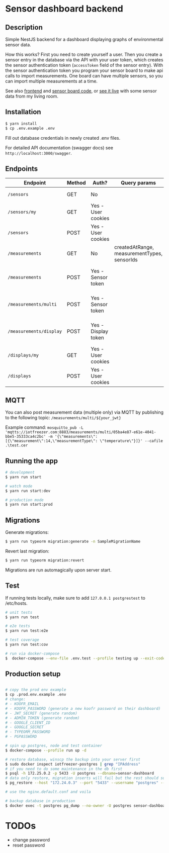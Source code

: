 # Sensor dashboard backend

## Description

Simple NestJS backend for a dashboard displaying graphs of environmental sensor data.

How this works? First you need to create yourself a user. Then you create a sensor entry in the database via the API with your user token, which creates the sensor authentication token (`accessToken` field of the sensor entry). With the sensor authentication token you program your sensor board to make api calls to import measurements. One board can have multiple sensors, so you can import multiple measurements at a time.

See also [frontend](https://github.com/xtrinch/sensor-dashboard-react-frontend) and [sensor board code](https://github.com/xtrinch/sensor-dashboard-ESP32-BME680-reader), or [see it live](http://iotfreezer.com) with some sensor data from my living room.

## Installation

```bash
$ yarn install
$ cp .env.example .env
```
Fill out database credentials in newly created .env files.

For detailed API documentation (swagger docs) see `http://localhost:3000/swagger`.

## Endpoints

 Endpoint               | Method | Auth?               | Query params                                 | Description
 ---------------------- | ------ | ------------------- | -------------------------------------------- | ------------------------------------------------
 `/sensors`             | GET    | No                  |                                              | List all sensor boards
 `/sensors/my`          | GET    | Yes - User cookies  |                                              | List all sensors for user
 `/sensors`             | POST   | Yes - User cookies  |                                              | Create a sensor for user
 `/measurements`        | GET    | No                  | createdAtRange, measurementTypes, sensorIds  | List all measurements
 `/measurements`        | POST   | Yes - Sensor token  |                                              | Post one measurement for a sensor board
 `/measurements/multi`  | POST   | Yes - Sensor token  |                                              | Post multiple measurements for a sensor board
 `/measurements/display`| POST   | Yes - Display token |                                              | Get latest measurements configured for a display
 `/displays/my`         | GET    | Yes - User cookies  |                                              | List all displays for user
 `/displays`            | POST   | Yes - User cookies  |                                              | Create a display entry

## MQTT

You can also post measurement data (multiple only) via MQTT by publishing to the following topic:
`/measurements/multi/${your_jwt}`	

Example command:
`mosquitto_pub -L  'mqtts://iotfreezer.com:8883/measurements/multi/05ba4e87-e61e-4041-bbe5-35333ca4c2bc' -m '{\"measurements\":[{\"measurement\":14,\"measurementType\": \"temperature\"}]}' --cafile .\test.cer`
## Running the app

```bash
# development
$ yarn run start

# watch mode
$ yarn run start:dev

# production mode
$ yarn run start:prod
```

## Migrations

Generate migrations:
```bash
$ yarn run typeorm migration:generate -n SampleMigrationName
```

Revert last migration:
```bash
$ yarn run typeorm migration:revert
```

Migrations are run automagically upon server start.

## Test

If running tests locally, make sure to add `127.0.0.1 postgrestest` to /etc/hosts.

```bash
# unit tests
$ yarn run test

# e2e tests
$ yarn run test:e2e

# test coverage
$ yarn run test:cov

# run via docker-compose
$  docker-compose --env-file .env.test --profile testing up --exit-code-from backendtest 
```

## Production setup
 
```bash

# copy the prod env example
$ cp .prod.env.example .env
# change:
# - KOOFR_EMAIL 
# - KOOFR_PASSWORD (generate a new koofr password on their dashboard)
# - JWT_SECRET (generate random)
# - ADMIN_TOKEN (generate random)
# - GOOGLE_CLIENT_ID
# - GOOGLE_SECRET
# - TYPEORM_PASSWORD
# - PGPASSWORD

# spin up postgres, node and test container
$ docker-compose --profile run up -d

# restore database, winscp the backup into your server first
$ sudo docker inspect iotfreezer-postgres | grep "IPAddress"
# if you need to do some maintenance in the db first
$ psql -h 172.25.0.2 -p 5433 -U postgres --dbname=sensor-dashboard
# data only restore, migration inserts will fail but the rest should succeed
$ pg_restore --host "172.24.0.3" --port "5433" --username "postgres" --dbname "sensor-dashboard" --verbose --schema "public" backup-production-28-02-2022.dump --disable-triggers --exit-on-error

# use the nginx.default.conf and voila

# backup database in production
$ docker exec -t postgres pg_dump --no-owner -U postgres sensor-dashboard > ../sensor-dashboard-database-backups/backup
```

# TODOs
- change password
- reset password
